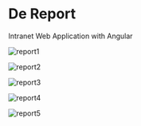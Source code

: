 # De Report

Intranet Web Application with Angular


![report1][report1]

![report2][report2]

![report3][report3]

![report4][report4]

![report5][report5]

[report1]: http://35.240.167.23/images/ss/report1.png
[report2]: http://35.240.167.23/images/ss/report2.png
[report3]: http://35.240.167.23/images/ss/report3.png
[report4]: http://35.240.167.23/images/ss/report4.png
[report5]: http://35.240.167.23/images/ss/report5.png

